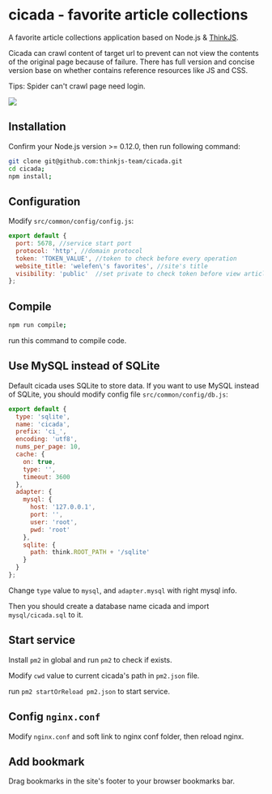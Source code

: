 # cicada - favorite article collections

A favorite article collections application based on Node.js & [ThinkJS](https://github.com/75team/thinkjs).

Cicada can crawl content of target url to prevent can not view the contents of the original page because of failure. There has full version and concise version base on whether contains reference resources like JS and CSS.

Tips: Spider can't crawl page need login.

![](http://p0.qhimg.com/t01f5ed1a386d47ce8b.png)

## Installation

Confirm your Node.js version >= 0.12.0, then run following command:

```sh
git clone git@github.com:thinkjs-team/cicada.git
cd cicada;
npm install;
```

## Configuration

Modify `src/common/config/config.js`:

```js
export default {
  port: 5678, //service start port
  protocol: 'http', //domain protocol
  token: 'TOKEN_VALUE', //token to check before every operation
  website_title: 'welefen\'s favorites', //site's title
  visibility: 'public'  //set private to check token before view articles
};
```

## Compile

```sh
npm run compile;
```

run this command to compile code.

## Use MySQL instead of SQLite

Default cicada uses SQLite to store data. If you want to use MySQL instead of SQLite, you should modify config file  `src/common/config/db.js`:

```js
export default {
  type: 'sqlite',
  name: 'cicada',
  prefix: 'ci_',
  encoding: 'utf8',
  nums_per_page: 10,
  cache: {
    on: true,
    type: '',
    timeout: 3600
  },
  adapter: {
    mysql: {
      host: '127.0.0.1',
      port: '',
      user: 'root',
      pwd: 'root'
    },
    sqlite: {
      path: think.ROOT_PATH + '/sqlite'
    }
  }
};
```
Change `type` value to `mysql`, and `adapter.mysql` with right mysql info.

Then you should create a database name cicada and import `mysql/cicada.sql` to it.

## Start service

Install `pm2` in global and run `pm2` to check if exists.

Modify `cwd` value to current cicada's path in `pm2.json` file.

run `pm2 startOrReload pm2.json` to start service.

## Config `nginx.conf`

Modify `nginx.conf` and soft link to nginx conf folder, then reload nginx.

## Add bookmark

Drag bookmarks in the site's footer to your browser bookmarks bar.
